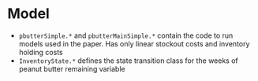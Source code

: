 # Model

- `pbutterSimple.*` and `pbutterMainSimple.*` contain the code to run models used in the paper. Has only linear stockout costs and inventory holding costs
- `InventoryState.*` defines the state transition class for the weeks of peanut butter remaining variable 
